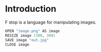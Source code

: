 # Introduction

F stop is a language for manipulating images.

```fs
OPEN "image.png" AS image
RESIZE image (300, 300)
SAVE image "out.jpg"
CLOSE image
```
